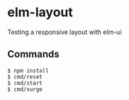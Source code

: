 # elm-layout

Testing a responsive layout with elm-ui

## Commands

```
$ npm install
$ cmd/reset
$ cmd/start
$ cmd/surge
```
